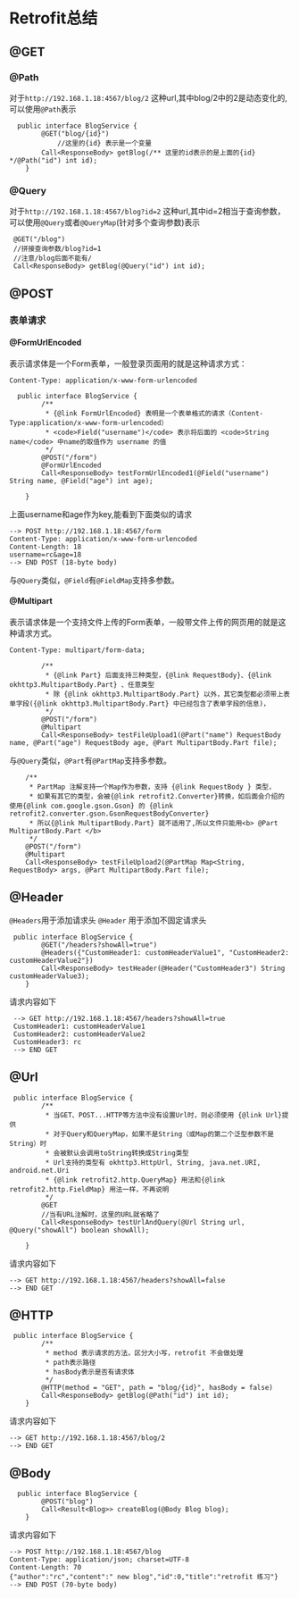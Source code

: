 # Retrofit总结

## @GET


### @Path
对于`http://192.168.1.18:4567/blog/2` 这种url,其中blog/2中的2是动态变化的,可以使用`@Path`表示

	  public interface BlogService {
	        @GET("blog/{id}")
	            //这里的{id} 表示是一个变量
	        Call<ResponseBody> getBlog(/** 这里的id表示的是上面的{id} */@Path("id") int id);
	    }

### @Query
对于`http://192.168.1.18:4567/blog?id=2` 这种url,其中id=2相当于查询参数，可以使用`@Query`或者`@QueryMap`(针对多个查询参数)表示

	 @GET("/blog")
	 //拼接查询参数/blog?id=1
	 //注意/blog后面不能有/
	 Call<ResponseBody> getBlog(@Query("id") int id);

## @POST

### 表单请求

#### @FormUrlEncoded
表示请求体是一个Form表单，一般登录页面用的就是这种请求方式：

`Content-Type: application/x-www-form-urlencoded`

	  public interface BlogService {
	        /**
	         * {@link FormUrlEncoded} 表明是一个表单格式的请求（Content-Type:application/x-www-form-urlencoded）
	         * <code>Field("username")</code> 表示将后面的 <code>String name</code> 中name的取值作为 username 的值
	         */
	        @POST("/form")
	        @FormUrlEncoded
	        Call<ResponseBody> testFormUrlEncoded1(@Field("username") String name, @Field("age") int age);
	
	    }

上面username和age作为key,能看到下面类似的请求

	--> POST http://192.168.1.18:4567/form
	Content-Type: application/x-www-form-urlencoded
	Content-Length: 18
	username=rc&age=18
	--> END POST (18-byte body)

与`@Query`类似，`@Field`有`@FieldMap`支持多参数。


#### @Multipart
表示请求体是一个支持文件上传的Form表单，一般带文件上传的网页用的就是这种请求方式。

`Content-Type: multipart/form-data;`

	 		/**
	         * {@link Part} 后面支持三种类型，{@link RequestBody}、{@link okhttp3.MultipartBody.Part} 、任意类型
	         * 除 {@link okhttp3.MultipartBody.Part} 以外，其它类型都必须带上表单字段({@link okhttp3.MultipartBody.Part} 中已经包含了表单字段的信息)，
	         */
	        @POST("/form")
	        @Multipart
	        Call<ResponseBody> testFileUpload1(@Part("name") RequestBody name, @Part("age") RequestBody age, @Part MultipartBody.Part file);

与`@Query`类似，`@Part`有`@PartMap`支持多参数。

        /**
         * PartMap 注解支持一个Map作为参数，支持 {@link RequestBody } 类型，
         * 如果有其它的类型，会被{@link retrofit2.Converter}转换，如后面会介绍的 使用{@link com.google.gson.Gson} 的 {@link retrofit2.converter.gson.GsonRequestBodyConverter}
         * 所以{@link MultipartBody.Part} 就不适用了,所以文件只能用<b> @Part MultipartBody.Part </b>
         */
        @POST("/form")
        @Multipart
        Call<ResponseBody> testFileUpload2(@PartMap Map<String, RequestBody> args, @Part MultipartBody.Part file);

## @Header
`@Headers`用于添加请求头
`@Header` 用于添加不固定请求头


	 public interface BlogService {
	        @GET("/headers?showAll=true")
	        @Headers({"CustomHeader1: customHeaderValue1", "CustomHeader2: customHeaderValue2"})
	        Call<ResponseBody> testHeader(@Header("CustomHeader3") String customHeaderValue3);
	    }

请求内容如下

	 --> GET http://192.168.1.18:4567/headers?showAll=true
	 CustomHeader1: customHeaderValue1
	 CustomHeader2: customHeaderValue2
	 CustomHeader3: rc
	 --> END GET

## @Url

	 public interface BlogService {
	        /**
	         * 当GET、POST...HTTP等方法中没有设置Url时，则必须使用 {@link Url}提供
	         * 对于Query和QueryMap，如果不是String（或Map的第二个泛型参数不是String）时
	         * 会被默认会调用toString转换成String类型
	         * Url支持的类型有 okhttp3.HttpUrl, String, java.net.URI, android.net.Uri
	         * {@link retrofit2.http.QueryMap} 用法和{@link retrofit2.http.FieldMap} 用法一样，不再说明
	         */
	        @GET
	        //当有URL注解时，这里的URL就省略了
	        Call<ResponseBody> testUrlAndQuery(@Url String url, @Query("showAll") boolean showAll);
	
	    }

请求内容如下

	--> GET http://192.168.1.18:4567/headers?showAll=false
	--> END GET

## @HTTP

	 public interface BlogService {
	        /**
	         * method 表示请求的方法，区分大小写，retrofit 不会做处理
	         * path表示路径
	         * hasBody表示是否有请求体
	         */
	        @HTTP(method = "GET", path = "blog/{id}", hasBody = false)
	        Call<ResponseBody> getBlog(@Path("id") int id);
	    }



请求内容如下

	--> GET http://192.168.1.18:4567/blog/2
	--> END GET

## @Body

	  public interface BlogService {
	        @POST("blog")
	        Call<Result<Blog>> createBlog(@Body Blog blog);
	    }

请求内容如下

	--> POST http://192.168.1.18:4567/blog
	Content-Type: application/json; charset=UTF-8
	Content-Length: 70
	{"author":"rc","content":" new blog","id":0,"title":"retrofit 练习"}
	--> END POST (70-byte body)